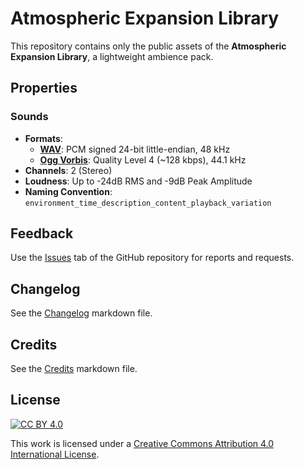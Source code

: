 # Atmospheric Expansion Library
This repository contains only the public assets of the **Atmospheric Expansion Library**, a lightweight ambience pack.

## Properties
### Sounds
* **Formats**:
    * **[WAV](https://en.wikipedia.org/wiki/WAV)**: PCM signed 24-bit little-endian, 48 kHz
    * **[Ogg Vorbis](https://xiph.org/vorbis/)**: Quality Level 4 (~128 kbps), 44.1 kHz
* **Channels**: 2 (Stereo)
* **Loudness**: Up to -24dB RMS and -9dB Peak Amplitude
* **Naming Convention**: `environment_time_description_content_playback_variation`

## Feedback
Use the [Issues](https://github.com/zeydOpr/Atmospheric_Expansion_Lib/issues) tab of the GitHub repository for reports and requests.

## Changelog
See the [Changelog](./CHANGELOG.md) markdown file.

## Credits
See the [Credits](./CREDITS.md) markdown file.

## License
[![CC BY 4.0](https://i.creativecommons.org/l/by/4.0/88x31.png)](http://creativecommons.org/licenses/by/4.0/)

This work is licensed under a [Creative Commons Attribution 4.0 International License](https://creativecommons.org/licenses/by/4.0/).
